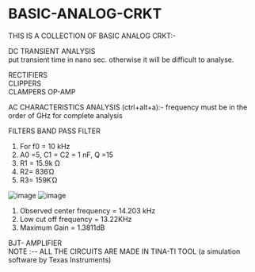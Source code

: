 # BASIC-ANALOG-CRKT

THIS IS A COLLECTION OF BASIC ANALOG CRKT:-    

DC TRANSIENT ANALYSIS  
put transient time in nano sec. otherwise it will be difficult to analyse.

RECTIFIERS                     
CLIPPERS                                     
CLAMPERS 
OP-AMP   

AC CHARACTERISTICS ANALYSIS (ctrl+alt+a):-
frequency must be in the order of GHz for complete analysis

FILTERS
BAND PASS FILTER
1.	For f0 = 10 kHz
2.  A0 =5, C1 = C2 = 1 nF,	Q =15
3.  R1 = 15.9k Ω
4. R2= 836Ώ
5. R3= 159KΏ

![image](https://user-images.githubusercontent.com/60343675/143598273-2755336e-9109-49c7-b329-658184933941.png)
![image](https://user-images.githubusercontent.com/60343675/143598292-9337921b-98e5-440f-b41f-30caa80e6c84.png)
1. Observed center frequency = 14.203 kHz
2.	Low cut off frequency    = 13.22KHz
3.	Maximum Gain	= 1.3811dB


BJT- AMPLIFIER                                                                                          
NOTE :--  ALL THE CIRCUITS ARE MADE IN TINA-TI TOOL (a simulation software by Texas Instruments)
